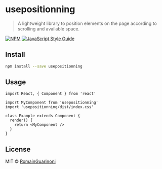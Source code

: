 # usepositionning

> A lightweight library to position elements on the page according to scrolling and available space.

[![NPM](https://img.shields.io/npm/v/usepositionning.svg)](https://www.npmjs.com/package/usepositionning) [![JavaScript Style Guide](https://img.shields.io/badge/code_style-standard-brightgreen.svg)](https://standardjs.com)

## Install

```bash
npm install --save usepositionning
```

## Usage

```tsx
import React, { Component } from 'react'

import MyComponent from 'usepositionning'
import 'usepositionning/dist/index.css'

class Example extends Component {
  render() {
    return <MyComponent />
  }
}
```

## License

MIT © [RomainGuarinoni](https://github.com/RomainGuarinoni)
